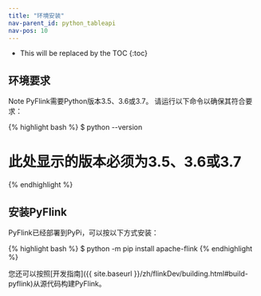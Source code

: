 ```yaml
---
title: "环境安装"
nav-parent_id: python_tableapi
nav-pos: 10
---
```

<!--
Licensed to the Apache Software Foundation (ASF) under one
or more contributor license agreements.  See the NOTICE file
distributed with this work for additional information
regarding copyright ownership.  The ASF licenses this file
to you under the Apache License, Version 2.0 (the
"License"); you may not use this file except in compliance
with the License.  You may obtain a copy of the License at

  http://www.apache.org/licenses/LICENSE-2.0

Unless required by applicable law or agreed to in writing,
software distributed under the License is distributed on an
"AS IS" BASIS, WITHOUT WARRANTIES OR CONDITIONS OF ANY
KIND, either express or implied.  See the License for the
specific language governing permissions and limitations
under the License.
-->

* This will be replaced by the TOC
{:toc}

## 环境要求
<span class="label label-info">Note</span> PyFlink需要Python版本3.5、3.6或3.7。 请运行以下命令以确保其符合要求：

{% highlight bash %}
$ python --version
# 此处显示的版本必须为3.5、3.6或3.7
{% endhighlight %}

## 安装PyFlink

PyFlink已经部署到PyPi，可以按以下方式安装：

{% highlight bash %}
$ python -m pip install apache-flink
{% endhighlight %}

您还可以按照[开发指南]({{ site.baseurl }}/zh/flinkDev/building.html#build-pyflink)从源代码构建PyFlink。
